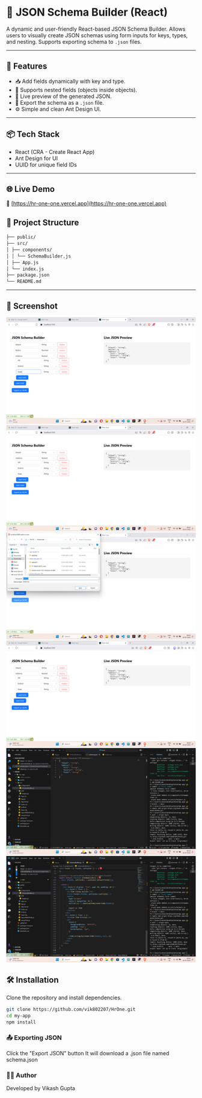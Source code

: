 # 🧩 JSON Schema Builder (React)

A dynamic and user-friendly React-based JSON Schema Builder. Allows users to visually create JSON schemas using form inputs for keys, types, and nesting. Supports exporting schema to `.json` files.

---

## 🚀 Features

- 📥 Add fields dynamically with key and type.
- 🔁 Supports nested fields (objects inside objects).
- 🧪 Live preview of the generated JSON.
- 💾 Export the schema as a `.json` file.
- ⚙️ Simple and clean Ant Design UI.

---

## 📦 Tech Stack

- React (CRA - Create React App)
- Ant Design for UI
- UUID for unique field IDs

---
## 🌐 Live Demo

🔗 [https://hr-one-one.vercel.app](https://hr-one-one.vercel.app)

## 📁 Project Structure
```bash
├── public/
├── src/
│ ├── components/
│ │ └── SchemaBuilder.js 
│ ├── App.js
│ └── index.js
├── package.json
└── README.md
```

---
## 📸 Screenshot

![App Screenshot](https://github.com/vik802207/HrOne/blob/main/img/Screenshot%20(744).png?raw=true)
![App Screenshot](https://github.com/vik802207/HrOne/blob/main/img/Screenshot%20(745).png?raw=true)
![App Screenshot](https://github.com/vik802207/HrOne/blob/main/img/Screenshot%20(746).png?raw=true)
![App Screenshot](https://github.com/vik802207/HrOne/blob/main/img/Screenshot%20(747).png?raw=true)
![App Screenshot](https://github.com/vik802207/HrOne/blob/main/img/Screenshot%20(748).png?raw=true)
![App Screenshot](https://github.com/vik802207/HrOne/blob/main/img/Screenshot%20(749).png?raw=true)

## 🛠️ Installation

Clone the repository and install dependencies.

```bash
git clone https://github.com/vik802207/HrOne.git
cd my-app
npm install
```
### 📤 Exporting JSON
Click the "Export JSON" button
It will download a .json file named schema.json
### 🧑‍💻 Author
Developed by Vikash Gupta
